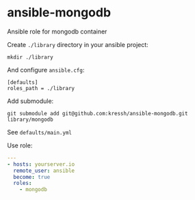 # ansible-mongodb
Ansible role for mongodb container

Create `./library` directory in your ansible project:

```
mkdir ./library
```

And configure `ansible.cfg`:

```
[defaults]
roles_path = ./library
```

Add submodule:

```
git submodule add git@github.com:kressh/ansible-mongodb.git library/mongodb
```

See `defaults/main.yml`

Use role:

```yaml
---
- hosts: yourserver.io
  remote_user: ansible
  become: true
  roles:
    - mongodb
```
